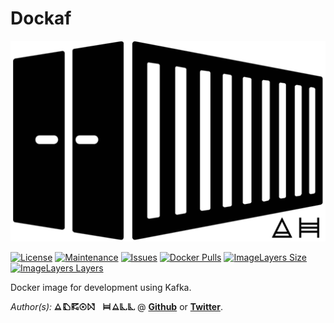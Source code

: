 # Dockaf

[![Container Logo](https://github.com/Adron/systemic-dockaf/blob/master/Logo.png)]()

[![License](https://img.shields.io/github/license/Adron/systemic-dockaf.svg?style=flat-square)](https://github.com/Adron/systemic-dockaf/blob/master/LICENSE)
[![Maintenance](https://img.shields.io/maintenance/yes/2016.svg?style=flat-square)](#)
[![Issues](https://img.shields.io/github/issues/adron/systemic-dockaf.svg?style=flat-square)](https://github.com/Adron/systemic-dockaf/issues)
[![Docker Pulls](https://img.shields.io/docker/pulls/adron/systemic-dockaf.svg?style=flat-square)](https://hub.docker.com/r/adron/dockaf/)
[![ImageLayers Size](https://img.shields.io/imagelayers/image-size/_/adron/systemic-dockaf.svg?style=flat-square)](https://hub.docker.com/r/adron/dockaf/)
[![ImageLayers Layers](https://img.shields.io/imagelayers/layers/_/adron/systemic-dockaf.svg?style=flat-square)](https://hub.docker.com/r/adron/dockaf/)

Docker image for development using Kafka.

*Author(s):* [![Adron Hall](https://github.com/Adron/systemic-dockaf/blob/master/AdronHall.png)](http://compositecode.com) @ **[Github](https://www.github.com/adron)** or **[Twitter](https://twitter.com/adron)**.
